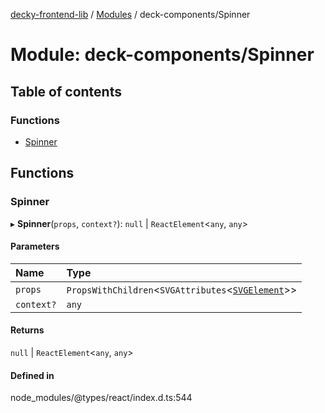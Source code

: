 [decky-frontend-lib](../README.md) / [Modules](../modules.md) / deck-components/Spinner

# Module: deck-components/Spinner

## Table of contents

### Functions

- [Spinner](deck_components_Spinner.md#spinner)

## Functions

### Spinner

▸ **Spinner**(`props`, `context?`): ``null`` \| `ReactElement`<`any`, `any`\>

#### Parameters

| Name | Type |
| :------ | :------ |
| `props` | `PropsWithChildren`<`SVGAttributes`<[`SVGElement`]( https://developer.mozilla.org/en-US/docs/Web/API/SVGElement )\>\> |
| `context?` | `any` |

#### Returns

``null`` \| `ReactElement`<`any`, `any`\>

#### Defined in

node_modules/@types/react/index.d.ts:544
